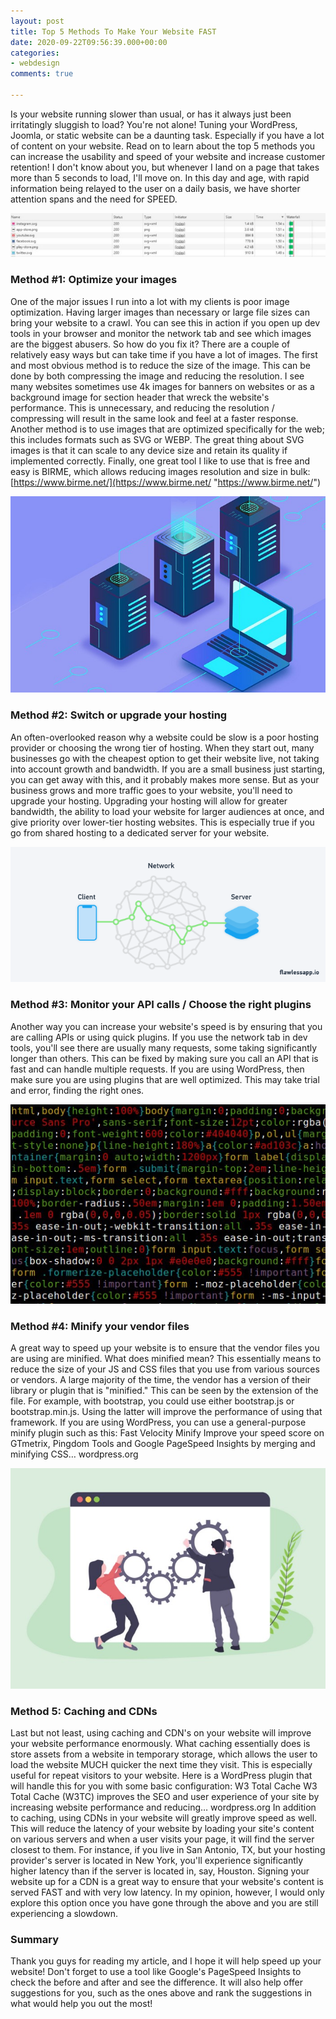 ```yaml
---
layout: post
title: Top 5 Methods To Make Your Website FAST
date: 2020-09-22T09:56:39.000+00:00
categories:
- webdesign
comments: true

---
```

Is your website running slower than usual, or has it always just been irritatingly sluggish to load? You're not alone! Tuning your WordPress, Joomla, or static website can be a daunting task. Especially if you have a lot of content on your website. Read on to learn about the top 5 methods you can increase the usability and speed of your website and increase customer retention! I don't know about you, but whenever I land on a page that takes more than 5 seconds to load, I'll move on. In this day and age, with rapid information being relayed to the user on a daily basis, we have shorter attention spans and the need for SPEED.

<img src="/assets/img/posts/5-methods-fast/1.jpeg">
<h3>Method #1: Optimize your images</h3>

One of the major issues I run into a lot with my clients is poor image optimization. Having larger images than necessary or large file sizes can bring your website to a crawl. You can see this in action if you open up dev tools in your browser and monitor the network tab and see which images are the biggest abusers. So how do you fix it? There are a couple of relatively easy ways but can take time if you have a lot of images. The first and most obvious method is to reduce the size of the image. This can be done by both compressing the image and reducing the resolution. I see many websites sometimes use 4k images for banners on websites or as a background image for section header that wreck the website's performance. This is unnecessary, and reducing the resolution / compressing will result in the same look and feel at a faster response. Another method is to use images that are optimized specifically for the web; this includes formats such as SVG or WEBP. The great thing about SVG images is that it can scale to any device size and retain its quality if implemented correctly. Finally, one great tool I like to use that is free and easy is BIRME, which allows reducing images resolution and size in bulk: [https://www.birme.net/](https://www.birme.net/ "https://www.birme.net/")

<img src="/assets/img/posts/5-methods-fast/2.jpeg">
<h3>Method #2: Switch or upgrade your hosting</h3>

An often-overlooked reason why a website could be slow is a poor hosting provider or choosing the wrong tier of hosting. When they start out, many businesses go with the cheapest option to get their website live, not taking into account growth and bandwidth. If you are a small business just starting, you can get away with this, and it probably makes more sense. But as your business grows and more traffic goes to your website, you'll need to upgrade your hosting. Upgrading your hosting will allow for greater bandwidth, the ability to load your website for larger audiences at once, and give priority over lower-tier hosting websites. This is especially true if you go from shared hosting to a dedicated server for your website.

<img src="/assets/img/posts/5-methods-fast/3.png">
<h3>Method #3: Monitor your API calls / Choose the right plugins</h3>

Another way you can increase your website's speed is by ensuring that you are calling APIs or using quick plugins. If you use the network tab in dev tools, you'll see there are usually many requests, some taking significantly longer than others. This can be fixed by making sure you call an API that is fast and can handle multiple requests. If you are using WordPress, then make sure you are using plugins that are well optimized. This may take trial and error, finding the right ones.

<img src="/assets/img/posts/5-methods-fast/4.jpeg">
<h3>Method #4: Minify your vendor files</h3>

A great way to speed up your website is to ensure that the vendor files you are using are minified. What does minified mean? This essentially means to reduce the size of your JS and CSS files that you use from various sources or vendors. A large majority of the time, the vendor has a version of their library or plugin that is "minified." This can be seen by the extension of the file. For example, with bootstrap, you could use either bootstrap.js or bootstrap.min.js. Using the latter will improve the performance of using that framework. If you are using WordPress, you can use a general-purpose minify plugin such as this:
Fast Velocity Minify
Improve your speed score on GTmetrix, Pingdom Tools and Google PageSpeed Insights by merging and minifying CSS…
wordpress.org

<img src="/assets/img/posts/5-methods-fast/5.jpeg">
<h3>Method 5: Caching and CDNs</h3>

Last but not least, using caching and CDN's on your website will improve your website performance enormously. What caching essentially does is store assets from a website in temporary storage, which allows the user to load the website MUCH quicker the next time they visit. This is especially useful for repeat visitors to your website. Here is a WordPress plugin that will handle this for you with some basic configuration:
W3 Total Cache
W3 Total Cache (W3TC) improves the SEO and user experience of your site by increasing website performance and reducing…
wordpress.org
In addition to caching, using CDNs in your website will greatly improve speed as well. This will reduce the latency of your website by loading your site's content on various servers and when a user visits your page, it will find the server closest to them. For instance, if you live in San Antonio, TX, but your hosting provider's server is located in New York, you'll experience significantly higher latency than if the server is located in, say, Houston. Signing your website up for a CDN is a great way to ensure that your website's content is served FAST and with very low latency. In my opinion, however, I would only explore this option once you have gone through the above and you are still experiencing a slowdown.

<h3>Summary</h3>

Thank you guys for reading my article, and I hope it will help speed up your website! Don't forget to use a tool like Google's PageSpeed Insights to check the before and after and see the difference. It will also help offer suggestions for you, such as the ones above and rank the suggestions in what would help you out the most!